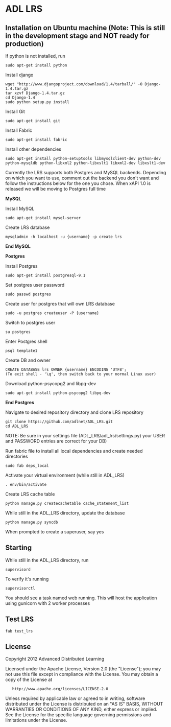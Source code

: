 # ADL LRS 

## Installation on Ubuntu machine (Note: This is still in the development stage and NOT ready for production)

If python is not installed, run

    sudo apt-get install python

Install django

    wget "http://www.djangoproject.com/download/1.4/tarball/" -O Django-1.4.tar.gz
    tar xzvf Django-1.4.tar.gz
    cd Django-1.4
    sudo python setup.py install

Install Git
    
    sudo apt-get install git

Install Fabric

    sudo apt-get install fabric

Install other dependencies

    sudo apt-get install python-setuptools libmysqlclient-dev python-dev python-mysqldb python-libxml2 python-libxslt1 libxml2-dev libxslt1-dev

Currently the LRS supports both Postgres and MySQL backends. Depending on which you want to use, comment out the backend you don't want and follow the instructions below for the one you chose. When xAPI 1.0 is released we will be moving to Postgres full time

**MySQL**

Install MySQL

    sudo apt-get install mysql-server

Create LRS database

    mysqladmin -h localhost -u {username} -p create lrs

**End MySQL**

**Postgres**

Install Postgres

    sudo apt-get install postgresql-9.1

Set postgres user password

    sudo passwd postgres

Create user for postgres that will own LRS database
    
    sudo -u postgres createuser -P {username}

Switch to postgres user

    su postgres

Enter Postgres shell

    psql template1

Create DB and owner

    CREATE DATABASE lrs OWNER {username} ENCODING 'UTF8';
    (To exit shell - '\q', then switch back to your normal Linux user)

Download python-psycopg2 and libpq-dev

    sudo apt-get install python-psycopg2 libpq-dev

**End Postgres**

Navigate to desired repository directory and clone LRS repository

    git clone https://github.com/adlnet/ADL_LRS.git
    cd ADL_LRS
    
NOTE: Be sure in your settings file (ADL_LRS/adl_lrs/settings.py) your USER and PASSWORD entries are correct for your DB)

Run fabric file to install all local dependencies and create needed directories    

    sudo fab deps_local

Activate your virtual environment (while still in ADL_LRS)

    . env/bin/activate

Create LRS cache table

    python manage.py createcachetable cache_statement_list

While still in the ADL_LRS directory, update the database
    
    python manage.py syncdb

When prompted to create a superuser, say yes

## Starting
While still in the ADL_LRS directory, run

    supervisord

To verify it's running

    supervisorctl

You should see a task named web running. This will host the application using gunicorn with 2 worker processes

## Test LRS
    
    fab test_lrs

## License
   Copyright 2012 Advanced Distributed Learning

   Licensed under the Apache License, Version 2.0 (the "License");
   you may not use this file except in compliance with the License.
   You may obtain a copy of the License at

       http://www.apache.org/licenses/LICENSE-2.0

   Unless required by applicable law or agreed to in writing, software
   distributed under the License is distributed on an "AS IS" BASIS,
   WITHOUT WARRANTIES OR CONDITIONS OF ANY KIND, either express or implied.
   See the License for the specific language governing permissions and
   limitations under the License.